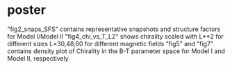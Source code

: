 # poster

"fig2_snaps_SFS" contains representative snapshots and structure factors for Model I/Model II
"fig4_chi_vs_T_L2" shows chirality scaled with L**2 for different sizes L=30,48,60 for different magnetic fields
"fig5" and "fig7" contains density plot of Chirality in the B-T parameter space for Model I and Model II, respectively
